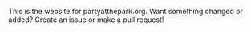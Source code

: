 This is the website for partyatthepark.org. Want something changed or added? Create an issue or make a pull request!
